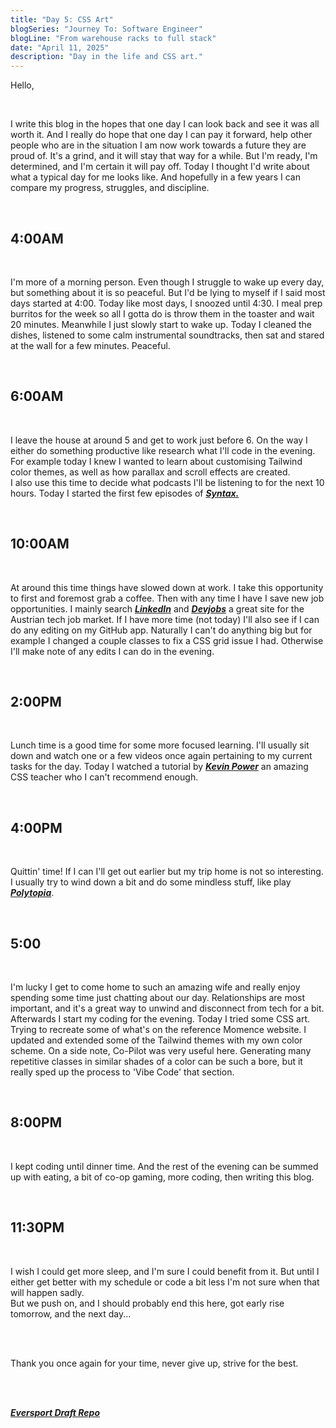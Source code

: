 ```yaml
---
title: "Day 5: CSS Art"
blogSeries: "Journey To: Software Engineer"
blogLine: "From warehouse racks to full stack"
date: "April 11, 2025"
description: "Day in the life and CSS art."
---
```


Hello,

<br>

I write this blog in the hopes that one day I can look back and see it was all worth it. And I really do hope that one day I can pay it forward, help other people who are in the situation I am now work towards a future they are proud of. It's a grind, and it will stay that way for a while. But I'm ready, I'm determined, and I'm certain it will pay off. Today I thought I'd write about what a typical day for me looks like. And hopefully in a few years I can compare my progress, struggles, and discipline.

<br>

## 4:00AM

<br>

I'm more of a morning person. Even though I struggle to wake up every day, but something about it is so peaceful. But I'd be lying to myself if I said most days started at 4:00. Today like most days, I snoozed until 4:30. I meal prep burritos for the week so all I gotta do is throw them in the toaster and wait 20 minutes. Meanwhile I just slowly start to wake up. Today I cleaned the dishes, listened to some calm instrumental soundtracks, then sat and stared at the wall for a few minutes. Peaceful.

<br>

## 6:00AM

<br>

I leave the house at around 5 and get to work just before 6. On the way I either do something productive like research what I'll code in the evening. For example today I knew I wanted to learn about customising Tailwind color themes, as well as how parallax and scroll effects are created.  
I also use this time to decide what podcasts I'll be listening to for the next 10 hours. Today I started the first few episodes of **_[Syntax.](https://syntax.fm)_**

<br>

## 10:00AM

<br>

At around this time things have slowed down at work. I take this opportunity to first and foremost grab a coffee. Then with any time I have I save new job opportunities. I mainly search **_[LinkedIn](www.linkedin.com)_** and **_[Devjobs](https://en.devjobs.at)_** a great site for the Austrian tech job market. If I have more time (not today) I'll also see if I can do any editing on my GitHub app. Naturally I can't do anything big but for example I changed a couple classes to fix a CSS grid issue I had. Otherwise I'll make note of any edits I can do in the evening.

<br>

## 2:00PM

<br>

Lunch time is a good time for some more focused learning. I'll usually sit down and watch one or a few videos once again pertaining to my current tasks for the day. Today I watched a tutorial by **_[Kevin Power](https://www.youtube.com/watch?v=UmzFk68Bwdk&t=292s)_** an amazing CSS teacher who I can't recommend enough.

<br>

## 4:00PM

<br>

Quittin' time! If I can I'll get out earlier but my trip home is not so interesting. I usually try to wind down a bit and do some mindless stuff, like play **_[Polytopia](https://store.steampowered.com/app/874390/The_Battle_of_Polytopia/)_**.

<br>

## 5:00

<br>

I'm lucky I get to come home to such an amazing wife and really enjoy spending some time just chatting about our day. Relationships are most important, and it's a great way to unwind and disconnect from tech for a bit.  
Afterwards I start my coding for the evening. Today I tried some CSS art. Trying to recreate some of what's on the reference Momence website. I updated and extended some of the Tailwind themes with my own color scheme. On a side note, Co-Pilot was very useful here. Generating many repetitive classes in similar shades of a color can be such a bore, but it really sped up the process to 'Vibe Code' that section.

<br>

## 8:00PM

<br>

I kept coding until dinner time. And the rest of the evening can be summed up with eating, a bit of co-op gaming, more coding, then writing this blog.

<br>

## 11:30PM

<br>

I wish I could get more sleep, and I'm sure I could benefit from it. But until I either get better with my schedule or code a bit less I'm not sure when that will happen sadly.  
But we push on, and I should probably end this here, got early rise tomorrow, and the next day...

<br>
<br>

Thank you once again for your time, never give up, strive for the best.

<br>
<br>

**_[Eversport Draft Repo](https://github.com/scottyjoppy/eversports-draft)_**
